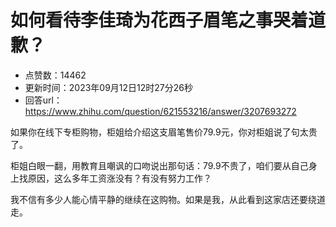 # 如何看待李佳琦为花西子眉笔之事哭着道歉？
- 点赞数：14462
- 更新时间：2023年09月12日12时27分26秒
- 回答url：https://www.zhihu.com/question/621553216/answer/3207693272
<body>
 <p data-pid="NIqVKiZZ">如果你在线下专柜购物，柜姐给介绍这支眉笔售价79.9元，你对柜姐说了句太贵了。</p>
 <p data-pid="YoRAuzkz">柜姐白眼一翻，用教育且嘲讽的口吻说出那句话：79.9不贵了，咱们要从自己身上找原因，这么多年工资涨没有？有没有努力工作？</p>
 <p data-pid="LscdYTmo">我不信有多少人能心情平静的继续在这购物。如果是我，从此看到这家店还要绕道走。</p>
 <p></p>
</body>